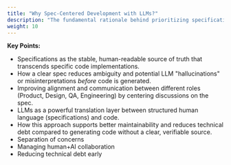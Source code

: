 ```yaml
---
title: "Why Spec-Centered Development with LLMs?"
description: "The fundamental rationale behind prioritizing specifications when using AI for code generation. Explains the benefits compared to purely code-centric or ad-hoc AI usage."
weight: 10
---
```


**Key Points:**  

* Specifications as the stable, human-readable source of truth that transcends specific code implementations.  
* How a clear spec reduces ambiguity and potential LLM "hallucinations" or misinterpretations *before* code is generated.  
* Improving alignment and communication between different roles (Product, Design, QA, Engineering) by centering discussions on the spec.  
* LLMs as a powerful translation layer between structured human language (specifications) and code.  
* How this approach supports better maintainability and reduces technical debt compared to generating code without a clear, verifiable source.
* Separation of concerns
* Managing human+AI collaboration
* Reducing technical debt early
